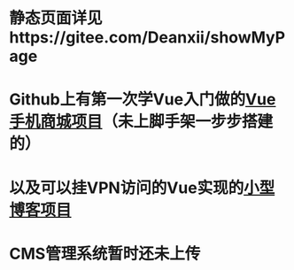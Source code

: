 # 静态页面详见https://gitee.com/Deanxii/showMyPage
# Github上有第一次学Vue入门做的[Vue手机商城项目](github.com/Deanxii/vue-mobile)（未上脚手架一步步搭建的）
# 以及可以挂VPN访问的Vue实现的[小型博客项目](Deanxii.github.io)
# CMS管理系统暂时还未上传
